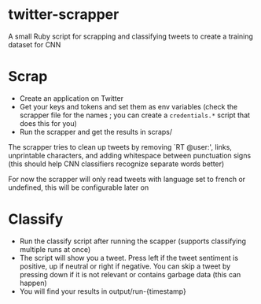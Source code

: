 # twitter-scrapper
A small Ruby script for scrapping and classifying tweets to create a training dataset for CNN

# Scrap

* Create an application on Twitter
* Get your keys and tokens and set them as env variables (check the scrapper file for the names ; you can create a `credentials.*` script that does this for you)
* Run the scrapper and get the results in scraps/

The scrapper tries to clean up tweets by removing \`RT @user:', links, unprintable characters, and adding whitespace between punctuation signs (this should help CNN classifiers recognize separate words better)

For now the scrapper will only read tweets with language set to french or undefined, this will be configurable later on

# Classify

* Run the classify script after running the scapper (supports classifying multiple runs at once)
* The script will show you a tweet. Press left if the tweet sentiment is positive, up if neutral or right if negative. You can skip a tweet by pressing down if it is not relevant or contains garbage data (this can happen)
* You will find your results in output/run-{timestamp}
